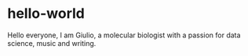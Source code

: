 # hello-world

Hello everyone,
I am Giulio, a molecular biologist with a passion for data science, music and writing.

